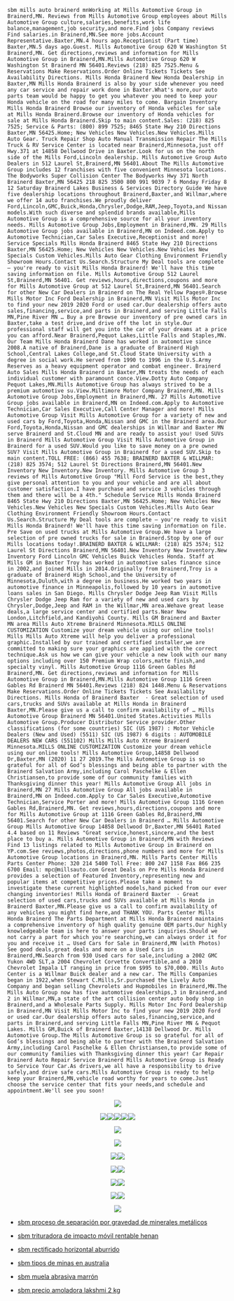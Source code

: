 
```
sbm mills auto brainerd mnWorking at Mills Automotive Group in Brainerd,MN. Reviews from Mills Automotive Group employees about Mills Automotive Group culture,salaries,benefits,work life balance,management,job security,and more.Find jobs Company reviews Find salaries.in Brainerd,MN.See more jobs.Account Representative.Baxter,MN.4 hours ago.Receptionist (Part time) Baxter,MN.5 days ago.Guest. Mills Automotive Group 620 W Washington St Brainerd,MN. Get directions,reviews and information for Mills Automotive Group in Brainerd,MN.Mills Automotive Group 620 W Washington St Brainerd MN 56401.Reviews (218) 825 7525.Menu & Reservations Make Reservations.Order Online Tickets Tickets See Availability Directions. Mills Honda Brainerd New Honda Dealership in Baxter,MN Mills Honda Brainerd is also by your side whenever you need any car service and repair work done in Baxter.What's more,our auto parts team would be happy to get you whatever you need to keep your Honda vehicle on the road for many miles to come. Bargain Inventory Mills Honda Brainerd Browse our inventory of Honda vehicles for sale at Mills Honda Brainerd.Browse our inventory of Honda vehicles for sale at Mills Honda Brainerd.Skip to main content.Sales: (218) 825 7525; Service & Parts: (800) 899 7525; 8465 State Hwy 210 Directions Baxter,MN 56425.Home; New Vehicles New Vehicles.New Vehicles.Mills Auto Gear. Truck Repair Shop Auto Manual Transmission Repair The Mills Truck & RV Service Center is located near Brainerd,Minnesota,just off Hwy.371 at 14858 Dellwood Drive in Baxter.Look for us on the north side of the Mills Ford,Lincoln dealership. Mills Automotive Group Auto Dealers in 512 Laurel St,Brainerd,MN 56401.About The Mills Automotive Group includes 12 franchises with five convenient Minnesota locations. The Bodyworks Super Collision Center The Bodyworks Hwy 371 North Brainerd Baxter,MN 56425 218 825 3500 800 991 9039 7 6 Monday Friday 8 12 Saturday Brainerd Lakes Business & Services Directory Guide We have five dealership locations throughout Brainerd,Baxter,and Willmar,where we offer 14 auto franchises.We proudly deliver Ford,Lincoln,GMC,Buick,Honda,Chrysler,Dodge,RAM,Jeep,Toyota,and Nissan models.With such diverse and splendid brands available,Mills Automotive Group is a comprehensive source for all your inventory needs. Mills Automotive Group Jobs,Employment in Brainerd,MN. 29 Mills Automotive Group jobs available in Brainerd,MN on Indeed.com.Apply to Automotive Technician,Car Sales Executive,Receptionist and more! Service Specials Mills Honda Brainerd 8465 State Hwy 210 Directions Baxter,MN 56425.Home; New Vehicles New Vehicles.New Vehicles New Specials Custom Vehicles.Mills Auto Gear Clothing Environment Friendly Showroom Hours.Contact Us.Search.Structure My Deal tools are complete — you're ready to visit Mills Honda Brainerd! We'll have this time saving information on file. Mills Automotive Group 512 Laurel St,Brainerd,MN 56401. Get reviews,hours,directions,coupons and more for Mills Automotive Group at 512 Laurel St,Brainerd,MN 56401.Search for other New Car Dealers in Brainerd on The Real Yellow Pages®.Browse Mills Motor Inc Ford Dealership in Brainerd,MN Visit Mills Motor Inc to find your new 2019 2020 Ford or used car.Our dealership offers auto sales,financing,service,and parts in Brainerd,and serving Little Falls MN,Pine River MN … Buy a pre Browse our inventory of pre owned cars in Baxter,take a test drive,and drive off the lot in style.Our professional staff will get you into the car of your dreams at a price you can afford.Near Brainerd,Pequot Lakes,Little Falls and Staples,MN. Our Team Mills Honda Brainerd Dane has worked in automotive since 2008.A native of Brainerd,Dane is a graduate of Brainerd High School,Central Lakes College,and St.Cloud State University with a degree in social work.He served from 1990 to 1996 in the U.S.Army Reserves as a heavy equipment operator and combat engineer. Brainerd Auto Sales Mills Honda Brainerd in Baxter,MN treats the needs of each individual customer with paramount conce.View.Dotty Auto Company Pequot Lakes,MN.Mills Automotive Group has always strived to be a premium automotive su.View.Miltimore Motor Company Brainerd,MN. Mills Automotive Group Jobs,Employment in Brainerd,MN. 27 Mills Automotive Group jobs available in Brainerd,MN on Indeed.com.Apply to Automotive Technician,Car Sales Executive,Call Center Manager and more! Mills Automotive Group Visit Mills Automotive Group for a variety of new and used cars by Ford,Toyota,Honda,Nissan and GMC in the Brainerd area.Our Ford,Toyota,Honda,Nissan and GMC dealerships in Willmar and Baxter MN serve Brainerd and St.Cloud MN and are ready to assist you! Used SUVs in Brainerd Mills Automotive Group Visit Mills Automotive Group in Brainerd for a used SUV.Would you like to save money on a pre owned SUV? Visit Mills Automotive Group in Brainerd for a used SUV.Skip to main content.TOLL FREE: (866) 455 7638; BRAINERD BAXTER & WILLMAR: (218) 825 3574; 512 Laurel St Directions Brainerd,MN 56401.New Inventory New Inventory.New Inventory. Mills Automotive Group 3 reviews of Mills Automotive Group "Mill Ford Service is the best,they give personal attention to you and your vehicle and are all about customer satisfaction.I have purchase and service 3 vehicles through them and there will be a 4th." Schedule Service Mills Honda Brainerd 8465 State Hwy 210 Directions Baxter,MN 56425.Home; New Vehicles New Vehicles.New Vehicles New Specials Custom Vehicles.Mills Auto Gear Clothing Environment Friendly Showroom Hours.Contact Us.Search.Structure My Deal tools are complete — you're ready to visit Mills Honda Brainerd! We'll have this time saving information on file. Pre Save on used trucks at Mills Automotive Group.We have a large selection of pre owned trucks for sale in Brainerd.Stop by one of our Mills locations today!.BRAINERD BAXTER & WILLMAR: (218) 825 3574; 512 Laurel St Directions Brainerd,MN 56401.New Inventory New Inventory.New Inventory Ford Lincoln GMC Vehicles Buick Vehicles Honda. Staff at Mills GM in Baxter Troy has worked in automotive sales finance since in 2002,and joined Mills in 2014.Originally from Brainerd,Troy is a graduate of Brainerd High School,and the University of Minnesota,Duluth,with a degree in business.He worked two years in automotive finance in Minneapolis,followed by 10 years in automotive loans sales in San Diego. Mills Chrysler Dodge Jeep Ram Visit Mills Chrysler Dodge Jeep Ram for a variety of new and used cars by Chrysler,Dodge,Jeep and RAM in the Willmar,MN area.Wehave great lease deals,a large service center and certified parts.Near New London,Litchfield,and Kandiyohi County. Mills GM Brainerd and Baxter MN area Mills Auto Xtreme Brainerd Minnesota.MILLS ONLINE CUSTOMIZATION Customize your dream vehicle using our online tools! Mills Mills Auto Xtreme will help you deliver a professional graphic.Installed by our trained and certified installer,we are committed to making sure your graphics are applied with the correct technique.Ask us how we can give your vehicle a new look with our many options including over 150 Premium Wrap colors,matte finish,and specialty vinyl. Mills Automotive Group 1116 Green Gables Rd Brainerd,MN. Get directions,reviews and information for Mills Automotive Group in Brainerd,MN.Mills Automotive Group 1116 Green Gables Rd Brainerd MN 56401.Reviews (218) 824 1448.Menu & Reservations Make Reservations.Order Online Tickets Tickets See Availability Directions. Mills Honda of Brainerd Baxter  · Great selection of used cars,trucks and SUVs available at Mills Honda in Brainerd Baxter,MN.Please give us a call to confirm availability of … Mills Automotive Group Brainerd MN 56401.United States.Activities Mills Automotive Group.Producer Distributor Service provider.Other classifications (for some countries) SIC (US 1987) : Motor Vehicle Dealers (New and Used) (5511) SIC (US 1987) 6 digits : AUTOMOBILE DEALERS NEW CARS (551102) Mills Mills Auto Xtreme Brainerd Minnesota.MILLS ONLINE CUSTOMIZATION Customize your dream vehicle using our online tools! Mills Automotive Group,14858 Dellwood Dr,Baxter,MN (2020) 11 27 2019.The Mills Automotive Group is so grateful for all of God’s blessings and being able to partner with the Brainerd Salvation Army,including Carol Paschelke & Ellen Christiansen,to provide some of our community families with Thanksgiving dinner this year! Mills Automotive Group All jobs in Brainerd,MN 27 Mills Automotive Group All jobs available in Brainerd,MN on Indeed.com.Apply to Car Sales Executive,Automotive Technician,Service Porter and more! Mills Automotive Group 1116 Green Gables Rd,Brainerd,MN. Get reviews,hours,directions,coupons and more for Mills Automotive Group at 1116 Green Gables Rd,Brainerd,MN 56401.Search for other New Car Dealers in Brainerd … Mills Automotive Group Mills Automotive Group 14858 Dellwood Dr,Baxter,MN 56401 Rated 4.4 based on 11 Reviews "Great service,honest,sincere,and the best place to buy a. Mills Automotive Group in Brainerd,MN with Reviews Find 13 listings related to Mills Automotive Group in Brainerd on YP.com.See reviews,photos,directions,phone numbers and more for Mills Automotive Group locations in Brainerd,MN. Mills Parts Center Mills Parts Center Phone: 320 214 5400 Toll Free: 800 247 1158 Fax 866 235 6700 Email: mpc@millsauto.com Great Deals on Pre Mills Honda Brainerd provides a selection of Featured Inventory,representing new and popular items at competitive prices.Please take a moment to investigate these current highlighted models,hand picked from our ever changing inventories! Mills Honda of Brainerd Baxter  · Great selection of used cars,trucks and SUVs available at Mills Honda in Brainerd Baxter,MN.Please give us a call to confirm availability of any vehicles you might find here,and THANK YOU. Parts Center Mills Honda Brainerd The Parts Department at Mills Honda Brainerd maintains a comprehensive inventory of high quality genuine OEM parts.Our highly knowledgeable team is here to answer your parts inquiries.Should we not carry a part for which you're searching,we can always order it for you and receive it … Used Cars for Sale in Brainerd,MN (with Photos) See good deals,great deals and more on a Used Cars in Brainerd,MN.Search from 930 Used cars for sale,including a 2002 GMC Yukon 4WD SLT,a 2004 Chevrolet Corvette Convertible,and a 2010 Chevrolet Impala LT ranging in price from $995 to $70,000. Mills Auto Center is a Willmar Buick dealer and a new car. The Mills Companies began in 1922,when Stewart C.Mills,Sr.purchased the Lively Auto Company and began selling Chevrolets and Hupmobiles in Brainerd,MN.The Mills Auto Group now has five automotive dealerships,3 in Brainerd,and 2 in Willmar,MN,a state of the art collision center auto body shop in Brainerd,and a Wholesale Parts Supply. Mills Motor Inc Ford Dealership in Brainerd,MN Visit Mills Motor Inc to find your new 2019 2020 Ford or used car.Our dealership offers auto sales,financing,service,and parts in Brainerd,and serving Little Falls MN,Pine River MN & Pequot Lakes. Mills GM,Buick of Brainerd Baxter,14138 Dellwood Dr. Mills Automotive Group.The Mills Automotive Group is so grateful for all of God’s blessings and being able to partner with the Brainerd Salvation Army,including Carol Paschelke & Ellen Christiansen,to provide some of our community families with Thanksgiving dinner this year! Car Repair Brainerd Auto Repair Service Brainerd Mills Automotive Group is Ready to Service Your Car.As drivers,we all have a responsibility to drive safely,and drive safe cars.Mills Automotive Group is ready to help keep your Brainerd,MN,vehicle road worthy for years to come.Just choose the service center that fits your needs,and schedule and appointment.We'll see you soon! 
```

<div align="center">

<a href="https://es-crusher.shibang-china.com/github&k=sbm+mills+auto+brainerd+mn"><img src="https://static.shibang-china.com/es/crusher/logo.jpg"></a>

<a href="https://es-crusher.shibang-china.com/github&k=sbm+mills+auto+brainerd+mn"><img src="https://static.shibang-china.com/es/crusher/index.jpg"></a><a href="https://es-crusher.shibang-china.com/material.htmlgithub&k=sbm+mills+auto+brainerd+mn"><img src="https://static.shibang-china.com/es/crusher/material.jpg"></a><a href="https://es-crusher.shibang-china.com/application.htmlgithub&k=sbm+mills+auto+brainerd+mn"><img src="https://static.shibang-china.com/es/crusher/application.jpg"></a><a href="https://es-crusher.shibang-china.com/aboutus.htmlgithub&k=sbm+mills+auto+brainerd+mn"><img src="https://static.shibang-china.com/es/crusher/aboutus.jpg"></a><a href="https://es-crusher.shibang-china.com/contact.htmlgithub&k=sbm+mills+auto+brainerd+mn"><img src="https://static.shibang-china.com/es/crusher/contact.jpg"></a>

<a href="https://es-crusher.shibang-china.com/github&k=sbm+mills+auto+brainerd+mn"><img src="https://static.shibang-china.com/es/crusher/banner.jpg"></a>

<a href="https://swt.shibang-china.com/github&k=sbm+mills+auto+brainerd+mn"><img src="https://static.shibang-china.com/es/crusher/text.jpg"></a>

<a href="https://swt.shibang-china.com/github&k=sbm+mills+auto+brainerd+mn"><img src="https://static.shibang-china.com/es/crusher/chat.jpg"></a><a href="https://es-crusher.shibang-china.com/contact.htmlgithub&k=sbm+mills+auto+brainerd+mn"><img src="https://static.shibang-china.com/es/crusher/message.jpg"></a>

<a href="https://es-crusher.shibang-china.com/products/pe.htmlgithub&k=sbm+mills+auto+brainerd+mn"><img src="https://static.shibang-china.com/es/crusher/pe.jpg"></a><a href="https://es-crusher.shibang-china.com/products/pf.htmlgithub&k=sbm+mills+auto+brainerd+mn"><img src="https://static.shibang-china.com/es/crusher/pf.jpg"></a>

<a href="https://es-crusher.shibang-china.com/products/hpt.htmlgithub&k=sbm+mills+auto+brainerd+mn"><img src="https://static.shibang-china.com/es/crusher/hpt.jpg"></a><a href="https://es-crusher.shibang-china.com/products/vsi.htmlgithub&k=sbm+mills+auto+brainerd+mn"><img src="https://static.shibang-china.com/es/crusher/vsi.jpg"></a>

<a href="https://es-crusher.shibang-china.com/products/klv.htmlgithub&k=sbm+mills+auto+brainerd+mn"><img src="https://static.shibang-china.com/es/crusher/klv.jpg"></a><a href="https://es-crusher.shibang-china.com/products/portable.htmlgithub&k=sbm+mills+auto+brainerd+mn"><img src="https://static.shibang-china.com/es/crusher/portable.jpg"></a>

<a href="https://swt.shibang-china.com/github&k=sbm+mills+auto+brainerd+mn"><img src="https://static.shibang-china.com/es/crusher/case.jpg"></a>

</div>


* [sbm proceso de separación por gravedad de minerales metálicos](sbm%20proceso%20de%20separaci%C3%B3n%20por%20gravedad%20de%20minerales%20met%C3%A1licos.md)

* [sbm trituradora de impacto móvil rentable henan](sbm%20trituradora%20de%20impacto%20m%C3%B3vil%20rentable%20henan.md)

* [sbm rectificado horizontal aburrido](sbm%20rectificado%20horizontal%20aburrido.md)

* [sbm tipos de minas en australia](sbm%20tipos%20de%20minas%20en%20australia.md)

* [sbm muela abrasiva marrón](sbm%20muela%20abrasiva%20marr%C3%B3n.md)

* [sbm precio amoladora lakshmi 2 kg](sbm%20precio%20amoladora%20lakshmi%202%20kg.md)